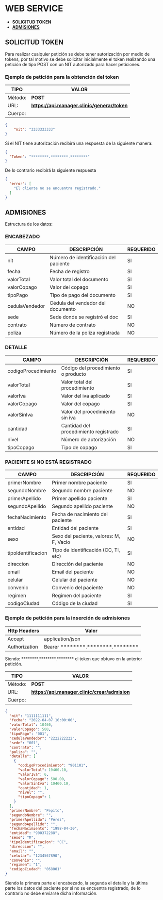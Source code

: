 # <h1>**WEB SERVICE**</h1>
- [**SOLICITUD TOKEN**](#token)
- [**ADMISIONES**](#admisiones)

## <h2 id="token">**SOLICITUD TOKEN**</h2> 

Para realizar cualquier petición se debe tener autorización por medio de tokens, por tal motivo se debe solicitar inicialmente el token realizando una petición de tipo POST con un NIT autorizado para hacer peticiones.

### Ejemplo de petición para la obtención del token

| TIPO | VALOR |
| ----- | ---- |
| Método: | **POST** |
| URL: | **https://api.manager.clinic/generar/token** |
| Cuerpo: |  |
```json
{
    "nit": "3333333333"
}
```

Si el NIT tiene autorización recibirá una respuesta de la siguiente manera:

```json
{
  "Token": "********.********.********"
}
```

De lo contrario recibirá la siguiente respuesta

```json
{
  "error": [
    "El cliente no se encuentra registrado."
  ]
}
```

## <h2 id="admisiones">**ADMISIONES**</h2>

Estructura de los datos:

### **ENCABEZADO**
| CAMPO | DESCRIPCIÓN | REQUERIDO |
| ----- | ---- | --- |
| nit | Número de identificación del paciente | SI |
| fecha | Fecha de registro | SI |
| valorTotal	| Valor total del documento | SI |
| valorCopago	| Valor del copago | SI |
| tipoPago	| Tipo de pago del documento | SI |
| cedulaVendedor	| Cédula del vendedor del documento | NO |
| sede	| Sede donde se registró el doc | SI |
| contrato	| Número de contrato | NO |
| poliza	| Número de la poliza registrada | NO |


### **DETALLE**
| CAMPO | DESCRIPCIÓN | REQUERIDO |
| ----- | ---- | --- |
| codigoProcedimiento | Código del procedimiento o producto | SI |
| valorTotal | Valor total del procedimiento | SI |
| valorIva	| Valor del iva aplicado | SI |
| valorCopago	| Valor del copago | SI |
| valorSinIva	| Valor del procedimiento sin iva | NO |
| cantidad	| Cantidad del procedimiento registrado | SI |
| nivel	| Número de autorización | NO |
| tipoCopago | Tipo de copago | SI |


### **PACIENTE SI NO ESTÁ REGISTRADO**
| CAMPO | DESCRIPCIÓN | REQUERIDO |
| ----- | ---- | --- |
| primerNombre | Primer nombre paciente | SI |
| segundoNombre | Segundo nombre paciente | NO |
| primerApellido	| Primer apellido paciente | SI |
| segundoApellido	| Segundo apellido paciente | NO |
| fechaNacimiento	| Fecha de nacimiento del paciente | SI |
| entidad | Entidad del paciente | SI |
| sexo	| 	Sexo del paciente, valores: M, F, Vacio | NO |
| tipoIdentificacion	| Tipo de identificación (CC, TI, etc) | SI |
| direccion | Dirección del paciente | NO |
| email | 	Email del paciente	 | NO |
| celular | Celular del paciente | NO |
| convenio | Convenio del paciente | NO |
| regimen | Regimen del paciente | SI |
| codigoCiudad | Código de la ciudad | SI |

### Ejemplo de petición para la inserción de admisiones

| Http Headers | Valor |
| ----- | ---- |
| Accept | application/json |
| Authorization | Bearer \*\*\*\*\*\*\*\*.\*\*\*\*\*\*\*\*.\*\*\*\*\*\*\*\* |

Siendo: \*\*\*\*\*\*\*\*.\*\*\*\*\*\*\*\*.\*\*\*\*\*\*\*\* el token que obtuvo en la anterior petición.

| TIPO | VALOR |
| ----- | ---- |
| Método: | **POST** |
| URL: | **https://api.manager.clinic/crear/admision** |
| Cuerpo: |  |
```json
{
  "nit": "1111111111",
  "fecha": "2022-04-07 10:00:00",
  "valorTotal": 10460,
  "valorCopago": 500,
  "tipoPago": "001",
  "cedulaVendedor": "2222222222",
  "sede": "001",
  "contrato": "",
  "poliza": "",
  "detalle": [
    {
      "codigoProcedimiento": "901101",
      "valorTotal": 10460.10,
      "valorIva": 0,
      "valorCopago": 500.00,
      "valorSinIva": 10460.10,
      "cantidad": 1,
      "nivel": "",
      "tipoCopago": 1
    }
  ],
  "primerNombre": "Pepito",
  "segundoNombre": "",
  "primerApellido": "Pérez",
  "segundoApellido": "",
  "fechaNacimiento": "1998-04-30",
  "entidad": "900372288",
  "sexo": "M",
  "tipoIdentificacion": "CC",
  "direccion": "",
  "email": "",
  "celular": "1234567890",
  "convenio": "",
  "regimen": "1",
  "codigoCiudad": "068001"
}
```

Siendo la primera parte el encabezado, la segunda el detalle y la última parte los datos del paciente por si no se encuentra registrado, de lo contrario no debe enviarse dicha información.
